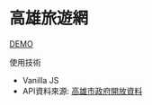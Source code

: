 # 高雄旅遊網

[DEMO](https://recafox.github.io/new-Kaoshiung-travel/)

使用技術
- Vanilla JS
- API資料來源: [高雄市政府開放資料](https://data.kcg.gov.tw/api/action/datastore_search?resource_id=92290ee5-6e61-456f-80c0-249eae2fcc97)
